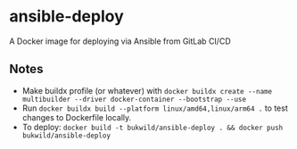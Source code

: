 # ansible-deploy

A Docker image for deploying via Ansible from GitLab CI/CD

## Notes

- Make buildx profile (or whatever) with `docker buildx create --name multibuilder --driver docker-container --bootstrap --use`
- Run `docker buildx build --platform linux/amd64,linux/arm64 .` to test changes to Dockerfile locally.
- To deploy: `docker build -t bukwild/ansible-deploy . && docker push bukwild/ansible-deploy`
